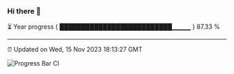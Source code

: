 ### Hi there 👋

⏳ Year progress { ██████████████████████████▁▁▁▁ } 87.33 %

---

⏰ Updated on Wed, 15 Nov 2023 18:13:27 GMT

![Progress Bar CI](https://github.com/liununu/liununu/workflows/Progress%20Bar%20CI/badge.svg)
